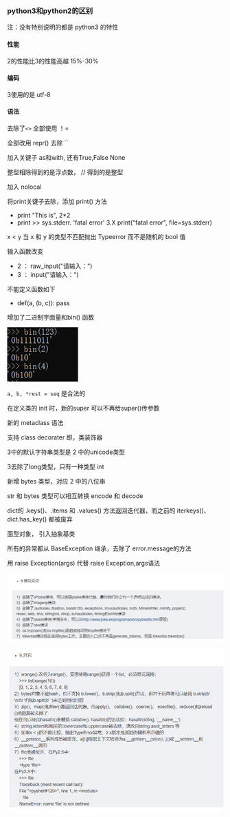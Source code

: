 ### python3和python2的区别

注：没有特别说明的都是 python3 的特性

#### 性能

2的性能比3的性能高越 15%-30%

#### 编码

3使用的是 utf-8

#### 语法

去除了`<>` 全部使用 ！=

全部改用 repr() 去除 ``

加入关键子 as和with, 还有True,False None

整型相除得到的是浮点数， // 得到的是整型

加入 nolocal

将print关键子去除，添加 print() 方法

- print "This is", 2*2
- print >> sys.stderr. 'fatal error'     3.X    print("fatal error", file=sys.stderr)

x < y  当 x 和 y 的类型不匹配抛出 Typeerror 而不是随机的 bool 值

输入函数改变

- 2  ： raw_input("请输入：")
- 3  ： input("请输入：")

不能定义函数如下

- def(a, (b, c)): pass

增加了二进制字面量和bin() 函数

![1538055607272](assets/1538055607272.png)

`a, b, *rest = seq` 是合法的

在定义类的 init 时，新的super 可以不再给super()传参数

新的 metaclass 语法

支持 class decorater  即，类装饰器

3中的默认字符串类型是 2 中的unicode类型

3去除了long类型，只有一种类型 int

新增 bytes 类型，对应 2 中的八位串

str 和 bytes 类型可以相互转换 encode 和 decode

dict的 .keys()、.items 和 .values() 方法返回迭代器，而之前的 iterkeys()、dict.has_key() 都被废弃

面型对象， 引入抽象基类

所有的异常都从 BaseException 继承，去除了 error.message的方法

用 raise Exception(args) 代替 raise Exception,args语法

![1538056461981](assets/1538056461981.png)

![1538056475207](assets/1538056475207.png)

